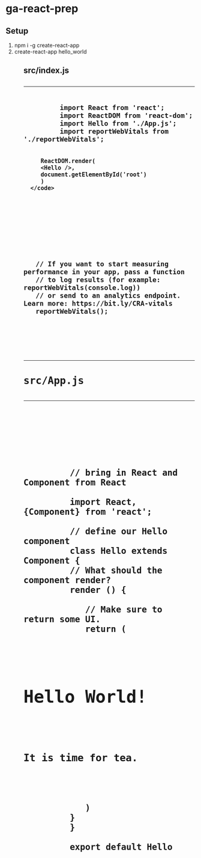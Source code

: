 # ga-react-prep

<h2>Setup</h2>

<ol>
 <li>npm i -g create-react-app</li>
 <li>create-react-app hello_world</li>
<ol>

<h2>src/index.js<h2><hr>
      <pre>
         <code>
         import React from 'react';
         import ReactDOM from 'react-dom';
         import Hello from './App.js';
         import reportWebVitals from './reportWebVitals';

         ReactDOM.render(
         <Hello />,
         document.getElementById('root')
         )
      </code>
   </pre>

   <p>
   // If you want to start measuring performance in your app, pass a function
   // to log results (for example: reportWebVitals(console.log))
   // or send to an analytics endpoint. Learn more: https://bit.ly/CRA-vitals
   reportWebVitals();
   </p>
</div>

<hr><h2>src/App.js<h2><hr>

   <pre>
      <code>
         // bring in React and Component from React

         import React, {Component} from 'react';

         // define our Hello component
         class Hello extends Component {
         // What should the component render?
         render () {

            // Make sure to return some UI.
            return (
               <div>
               <h1>Hello World!</h1>
               <h3>It is time for tea.</h3>
               </div>
            )
         }
         }

         export default Hello
      </code>
   </pre>
</div>